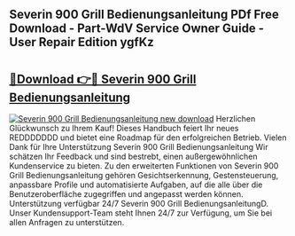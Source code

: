 ## Severin 900 Grill Bedienungsanleitung PDf Free Download - Part-WdV Service Owner Guide - User Repair Edition ygfKz

# <h2><a href="http://df5r4sh.blite.top/?on=Severin+900+Grill+Bedienungsanleitung">🔗Download 👉🔴 Severin 900 Grill Bedienungsanleitung</a></h2>

[![Severin 900 Grill Bedienungsanleitung new download](https://i.imgur.com/lujVjoI.png)](http://df5r4sh.blite.top/?on=Severin+900+Grill+Bedienungsanleitung)
Herzlichen Glückwunsch zu Ihrem Kauf! Dieses Handbuch feiert Ihr neues REDDDDDDD und bietet eine Roadmap für den erfolgreichen Betrieb. Vielen Dank für Ihre Unterstützung Severin 900 Grill Bedienungsanleitung Wir schätzen Ihr Feedback und sind bestrebt, einen außergewöhnlichen Kundenservice zu bieten. Zu den erweiterten Funktionen von Severin 900 Grill Bedienungsanleitung gehören Gesichtserkennung, Gestensteuerung, anpassbare Profile und automatisierte Aufgaben, auf die alle über die Benutzeroberfläche zugegriffen und angepasst werden können. Unterstützung verfügbar 24/7 Severin 900 Grill BedienungsanleitungD. Unser Kundensupport-Team steht Ihnen 24/7 zur Verfügung, um Sie bei allen Anfragen zu unterstützen.
